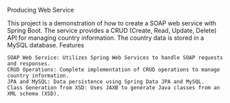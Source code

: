 Producing Web Service

This project is a demonstration of how to create a SOAP web service with Spring Boot. The service provides a CRUD (Create, Read, Update, Delete) API for managing country information. The country data is stored in a MySQL database.
Features

    SOAP Web Service: Utilizes Spring Web Services to handle SOAP requests and responses.
    CRUD Operations: Complete implementation of CRUD operations to manage country information.
    JPA and MySQL: Data persistence using Spring Data JPA and MySQL.
    Class Generation from XSD: Uses JAXB to generate Java classes from an XML schema (XSD).
